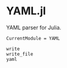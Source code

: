 # YAML.jl

YAML parser for Julia.

```@meta
CurrentModule = YAML
```

```@docs
write
write_file
yaml
```
